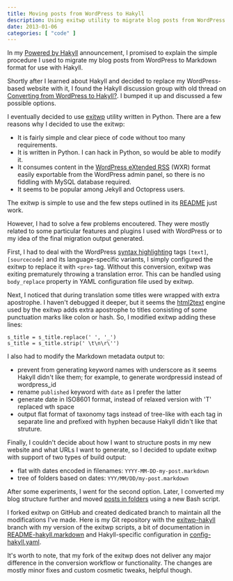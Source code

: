 ```yaml
---
title: Moving posts from WordPress to Hakyll
description: Using exitwp utility to migrate blog posts from WordPress to Markdown format for Hakyll
date: 2013-01-06
categories: [ "code" ]
---
```


In my [Powered by Hakyll](/posts/2012/12/03/powered-by-hakyll/) announcement, I promised to explain
the simple procedure I used to migrate my blog posts from WordPress to Markdown format for use with
Hakyll.

Shortly after I learned about Hakyll and decided to replace my WordPress-based website with it,
I found the Hakyll discussion group with old thread on
[Converting from WordPress to Hakyll?](https://groups.google.com/forum/?fromgroups=#!topic/hakyll/KZdcNsBVNkA).
I bumped it up and discussed a few possible options.

I eventually decided to use [exitwp](https://github.com/thomasf/exitwp) utility written in Python.
There are a few reasons why I decided to use the exitwp:

* It is fairly simple and clear piece of code without too many requirements.
* It is written in Python. I can hack in Python, so would be able to modify it.
* It consumes content in the
[WordPress eXtended RSS](http://ipggi.wordpress.com/2011/03/16/the-wordpress-extended-rss-wxr-exportimport-xml-document-format-decoded-and-explained/)
(WXR) format easily exportable from the WordPress admin panel,
so there is no fiddling with MySQL database required.
* It seems to be popular among Jekyll and Octopress users.

The exitwp is simple to use and the few steps outlined in its
[README](https://github.com/thomasf/exitwp#getting-started) just work.

However, I had to solve a few problems encoutered. They were mostly related to some particular
features and plugins I used with WordPress or to my idea of the final migration output generated.

First, I had to deal with the WordPress [syntax highlighting](http://en.support.wordpress.com/code/posting-source-code/)
tags ```[text]```, ```[sourcecode]``` and its language-specific variants,  I simply configured the exitwp to
replace it with ```<pre>``` tag. Without this conversion, exitwp was exiting prematurely throwing
a translation error. This can be handled using ``` body_replace``` property in YAML configuration
file used by exitwp.

Next, I noticed that during translation some titles were wrapped with extra apostrophe.
I haven't debugged it deeper, but it seems the [html2text](http://www.aaronsw.com/2002/html2text/)
engine used by the exitwp adds extra apostrophe to titles consisting of some punctuation marks
like colon or hash. So, I modified exitwp adding these lines:

```
s_title = s_title.replace(' ', '_')
s_title = s_title.strip(' \t\n\r\'')
```

I also had to modify the Markdown metadata output to:

* prevent from generating keyword names with underscore as it seems Hakyll didn't like them; for
example, to generate wordpressid instead of wordpress_id
* rename ```published``` keyword with ```date``` as I prefer the latter
* generate date in ISO8601 format, instead of relaxed version with 'T' replaced wth space
* output flat format of taxonomy tags instead of tree-like with each tag in separate line and
prefixed with hyphen because Hakyll didn't like that struture.

Finally, I couldn't decide about how I want to structure posts in my new website and what
URLs I want to generate, so I decided to update exitwp with support of two types of build output:

* flat with dates encoded in filenames: ```YYYY-MM-DD-my-post.markdown```
* tree of folders based on dates: ```YYY/MM/DD/my-post.markdown```

After some experiments, I went for the second option.
Later, I converted my blog structure further and moved
[posts in folders](/posts/2012/12/15/hakyll-posts-in-folders/index.html) using a new Bash script.

I forked exitwp on GitHub and created dedicated branch to maintain all the modifications I've made.
Here is my Git repository with the [exitwp-hakyll](https://github.com/mloskot/exitwp/blob/exitwp-hakyll/)
branch with my version of the exitwp scripts, a bit of documentation in
[README-hakyll.markdown](https://github.com/mloskot/exitwp/blob/exitwp-hakyll/README-hakyll.markdown)
and Hakyll-specific configuration in [config-hakyll.yaml](https://github.com/mloskot/exitwp/blob/exitwp-hakyll/config-hakyll.yaml).

It's worth to note, that my fork of the exitwp does not deliver any major difference in the
conversion workflow or functionality. The changes are mostly minor fixes and custom cosmetic tweaks,
helpful though.
